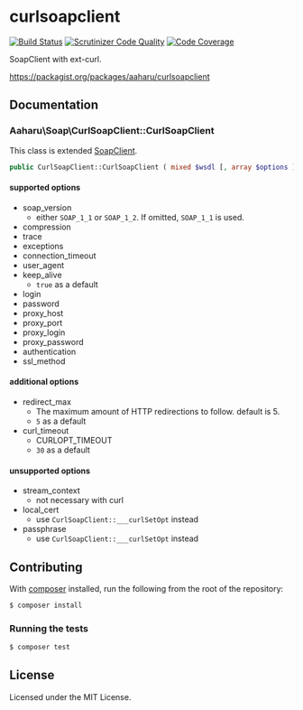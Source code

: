 curlsoapclient
==============

[![Build Status](https://travis-ci.org/aaharu/curlsoapclient.png?branch=master)](https://travis-ci.org/aaharu/curlsoapclient)
[![Scrutinizer Code Quality](https://scrutinizer-ci.com/g/aaharu/curlsoapclient/badges/quality-score.png?b=master)](https://scrutinizer-ci.com/g/aaharu/curlsoapclient/?branch=master)
[![Code Coverage](https://scrutinizer-ci.com/g/aaharu/curlsoapclient/badges/coverage.png?b=master)](https://scrutinizer-ci.com/g/aaharu/curlsoapclient/?branch=master)

SoapClient with ext-curl.

https://packagist.org/packages/aaharu/curlsoapclient


Documentation
--------------

### Aaharu\Soap\CurlSoapClient::CurlSoapClient

This class is extended [SoapClient](http://php.net/manual/class.soapclient.php).

```php
public CurlSoapClient::CurlSoapClient ( mixed $wsdl [, array $options ] )
```

#### supported options

- soap_version
  - either `SOAP_1_1` or `SOAP_1_2`. If omitted, `SOAP_1_1` is used.
- compression
- trace
- exceptions
- connection_timeout
- user_agent
- keep_alive
  - `true` as a default
- login
- password
- proxy_host
- proxy_port
- proxy_login
- proxy_password
- authentication
- ssl_method

#### additional options

- redirect_max
  - The maximum amount of HTTP redirections to follow. default is 5.
  - `5` as a default
- curl_timeout
  - CURLOPT_TIMEOUT
  - `30` as a default

#### unsupported options

- stream_context
  - not necessary with curl
- local_cert
  - use `CurlSoapClient::___curlSetOpt` instead
- passphrase
  - use `CurlSoapClient::___curlSetOpt` instead


Contributing
--------------

With [composer](https://getcomposer.org) installed, run the following from the root of the repository:

```sh
$ composer install
```

### Running the tests

```sh
$ composer test
```


License
--------------

Licensed under the MIT License.
